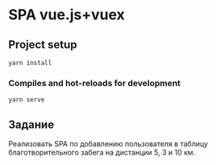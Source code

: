 # SPA vue.js+vuex

## Project setup
```
yarn install
```

### Compiles and hot-reloads for development
```
yarn serve
```



<h2>Задание</h2>
<p>Реализовать SPA по добавлению пользователя в таблицу благотворительного забега на дистанции 5, 3 и 10 км.</p>

